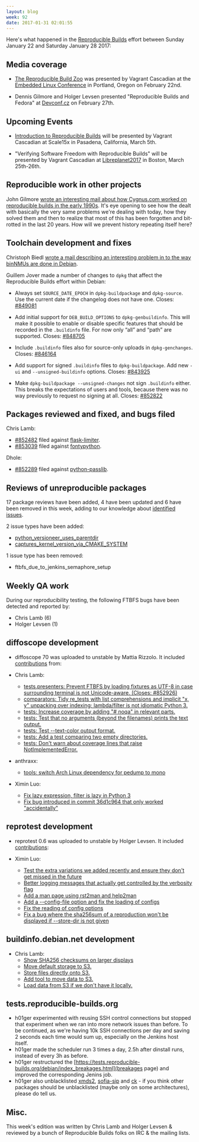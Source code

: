 ```yaml
---
layout: blog
week: 92
date: 2017-01-31 02:01:55
---
```


Here's what happened in the [Reproducible Builds](https://wiki.debian.org/ReproducibleBuilds) effort between Sunday January 22 and Saturday January 28 2017:


Media coverage
--------------

- [The Reproducible Build Zoo](https://openiotelcna2017.sched.com/event/9Iu4/the-reproducible-build-zoo-vagrant-cascadian-aikidev-llc) was presented by Vagrant Cascadian at the [Embedded Linux Conference](http://events.linuxfoundation.org/events/embedded-linux-conference) in Portland, Oregon on February 22nd.

- Dennis Gilmore and Holger Levsen presented "Reproducible Builds and Fedora" at [Devconf.cz](https://devconf.cz/) on February 27th.


Upcoming Events
---------------

- [Introduction to Reproducible Builds](https://www.socallinuxexpo.org/scale/15x/presentations/introduction-reproducible-builds) will be presented by Vagrant Cascadian at Scale15x in Pasadena, California, March 5th.

- "Verifying Software Freedom with Reproducible Builds" will be presented by Vagrant Cascadian at [Libreplanet2017](https://www.libreplanet.org/2017/) in Boston, March 25th-26th.


Reproducible work in other projects
-----------------------------------

John Gilmore [wrote an interesting mail about how Cygnus.com worked on reproducible builds in the early 1990s](https://lists.reproducible-builds.org/pipermail/rb-general/2017-January/000309.html). It's eye opening to see how the dealt with basically the very same problems we're dealing with today, how they solved them and then to realize that most of this has been forgotten and bit-rotted in the last 20 years. How will we prevent history repeating itself here?


Toolchain development and fixes
-------------------------------

Christoph Biedl [wrote a mail describing an interesting problem in to the way binNMUs are done in Debian](https://lists.debian.org/msgid-search/1485611066@msgid.manchmal.in-ulm.de).

Guillem Jover made a number of changes to ``dpkg`` that affect the Reproducible Builds effort within Debian:

- Always set ``SOURCE_DATE_EPOCH`` in ``dpkg-buildpackage`` and ``dpkg-source``. Use the current date if the changelog does not have one. Closes: [#849081](https://bugs.debian.org/849081)

- Add initial support for ``DEB_BUILD_OPTIONS`` to ``dpkg-genbuildinfo``. This will make it possible to enable or disable specific features that should be recorded in the ``.buildinfo`` file. For now only “all” and “path” are supported. Closes: [#848705](https://bugs.debian.org/848705)

- Include ``.buildinfo`` files also for source-only uploads in ``dpkg-genchanges``. Closes: [#846164](https://bugs.debian.org/846164)

- Add support for signed ``.buildinfo`` files to ``dpkg-buildpackage``. Add new ``-ui`` and ``--unsigned-buildinfo`` options. Closes: [#843925](https://bugs.debian.org/843925)

- Make ``dpkg-buildpackage --unsigned-changes`` not sign ``.buildinfo`` either. This breaks the expectations of users and tools, because there was no way previously to request no signing at all. Closes: [#852822](https://bugs.debian.org/852822)


Packages reviewed and fixed, and bugs filed
-------------------------------------------

Chris Lamb:

* [#852482](https://bugs.debian.org/852482) filed against [flask-limiter](https://tracker.debian.org/pkg/flask-limiter).
* [#853039](https://bugs.debian.org/853039) filed against [fontypython](https://tracker.debian.org/pkg/fontypython).

Dhole:

* [#852289](https://bugs.debian.org/852289) filed against [python-passlib](https://tracker.debian.org/pkg/python-passlib).


Reviews of unreproducible packages
----------------------------------

17 package reviews have been added, 4 have been updated and 6 have been removed in this week,
adding to our knowledge about [identified issues](https://tests.reproducible-builds.org/debian/index_issues.html).

2 issue types have been added:

- [python\_versioneer\_uses\_parentdir](https://anonscm.debian.org/git/reproducible/notes.git/commit/?id=b72e3808)
- [captures\_kernel\_version\_via\_CMAKE\_SYSTEM](https://anonscm.debian.org/git/reproducible/notes.git/commit/?id=044f5c57)

1 issue type has been removed:

- ftbfs\_due\_to\_jenkins\_semaphore\_setup


Weekly QA work
--------------

During our reproducibility testing, the following FTBFS bugs have been detected and
reported by:

 - Chris Lamb (6)
 - Holger Levsen (1)


diffoscope development
----------------------

- diffoscope 70 was uploaded to unstable by Mattia Rizzolo. It included [contributions](https://anonscm.debian.org/git/reproducible/diffoscope.git/log/?h=debian/70) from:

- Chris Lamb:

  - [tests.presenters: Prevent FTBFS by loading fixtures as UTF-8 in case surrounding terminal is not Unicode-aware. (Closes: #852926)](https://anonscm.debian.org/git/reproducible/diffoscope.git/commit/?id=ad367a0)
  - [comparators: Tidy re\_tests with list comprehensions and implicit "x, y" unpacking over indexing; lambda/filter is not idiomatic Python 3.](https://anonscm.debian.org/git/reproducible/diffoscope.git/commit/?id=1e5d30b)
  - [tests: Increase coverage by adding "# noqa" in relevant parts.](https://anonscm.debian.org/git/reproducible/diffoscope.git/commit/?id=4624a4e)
  - [tests: Test that no arguments (beyond the filenames) prints the text output.](https://anonscm.debian.org/git/reproducible/diffoscope.git/commit/?id=1525094)
  - [tests: Test --text-color output format.](https://anonscm.debian.org/git/reproducible/diffoscope.git/commit/?id=6257836)
  - [tests: Add a test comparing two empty directories.](https://anonscm.debian.org/git/reproducible/diffoscope.git/commit/?id=6a47b06)
  - [tests: Don't warn about coverage lines that raise NotImplementedError.](https://anonscm.debian.org/git/reproducible/diffoscope.git/commit/?id=6f2bee3)

- anthraxx:
  - [tools: switch Arch Linux dependency for pedump to mono](https://anonscm.debian.org/git/reproducible/diffoscope.git/commit/?id=6712661)

- Ximin Luo:
  - [Fix lazy expression, filter is lazy in Python 3](https://anonscm.debian.org/git/reproducible/diffoscope.git/commit/?id=737fc3b)
  - [Fix bug introduced in commit 36d1c964 that only worked "accidentally"](https://anonscm.debian.org/git/reproducible/diffoscope.git/commit/?id=4366e7b)

reprotest development
---------------------

- reprotest 0.6 was uploaded to unstable by Holger Levsen. It included [contributions](https://anonscm.debian.org/git/reproducible/reprotest.git/log/?h=debian/0.6):

- Ximin Luo:
  - [Test the extra variations we added recently and ensure they don't get missed in the future](https://anonscm.debian.org/git/reproducible/reprotest.git/commit/?id=c164fb5)
  - [Better logging messages that actually get controlled by the verbosity flag](https://anonscm.debian.org/git/reproducible/reprotest.git/commit/?id=0da15e2)
  - [Add a man page using rst2man and help2man](https://anonscm.debian.org/git/reproducible/reprotest.git/commit/?id=e73783f)
  - [Add a --config-file option and fix the loading of configs](https://anonscm.debian.org/git/reproducible/reprotest.git/commit/?id=15f243f)
  - [Fix the reading of config options](https://anonscm.debian.org/git/reproducible/reprotest.git/commit/?id=2a0cb81)
  - [Fix a bug where the sha256sum of a reproduction won't be displayed if --store-dir is not given](https://anonscm.debian.org/git/reproducible/reprotest.git/commit/?id=d20ef7b)


buildinfo.debian.net development
--------------------------------

- Chris Lamb:
  - [Show SHA256 checksums on larger displays](https://anonscm.debian.org/git/reproducible/buildinfo.debian.net.git/commit/?id=01bfa8c)
  - [Move default storage to S3.](https://anonscm.debian.org/git/reproducible/buildinfo.debian.net.git/commit/?id=37b8f4d)
  - [Store files directly onto S3.](https://anonscm.debian.org/git/reproducible/buildinfo.debian.net.git/commit/?id=61b04f8)
  - [Add tool to move data to S3.](https://anonscm.debian.org/git/reproducible/buildinfo.debian.net.git/commit/?id=5225391)
  - [Load data from S3 if we don't have it locally.](https://anonscm.debian.org/git/reproducible/buildinfo.debian.net.git/commit/?id=75bc50b)



tests.reproducible-builds.org
-----------------------

- h01ger experimented with reusing SSH control connections but stopped that experiment when we ran into more network issues than before. To be continued, as we're having 10k SSH connections per day and saving 2 seconds each time would sum up, especially on the Jenkins host itself.
- h01ger made the scheduler run 3 times a day, 2.5h after dinstall runs, instead of every 3h as before.
- h01ger restructured the [https://tests.reproducible-builds.org/debian/index_breakages.html](breakages page) and improved the corresponding Jenins job.
- h01ger also unblacklisted [xmds2](https://tracker.debian.org/pkg/xmds2), [sofia-sip](https://tracker.debian.org/pkg/sofia-sip) and [ck](https://tracker.debian.org/pkg/ck) - if you think other packages should be unblacklisted (maybe only on some architectures), please do tell us.

Misc.
-----

This week's edition was written by Chris Lamb and Holger Levsen & reviewed by a bunch of Reproducible Builds folks on IRC & the mailing lists.
